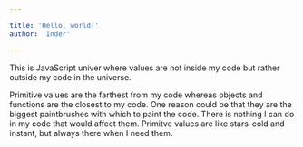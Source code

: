 ```yaml
---

title: 'Hello, world!'
author: 'Inder'

---
```


This is JavaScript univer where values are not inside my code but rather outside my code in the universe.

Primitive values are the farthest from my code whereas objects and functions are the closest to my code. One reason could be that they are the biggest paintbrushes with which to paint the code. There is nothing I can do in my code that would affect them. Primitve values are like stars-cold and instant, but always there when I need them.

